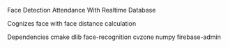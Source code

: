 Face Detection Attendance With Realtime Database

Cognizes face with face distance calculation

Dependencies 
cmake
dlib
face-recognition
cvzone
numpy
firebase-admin

